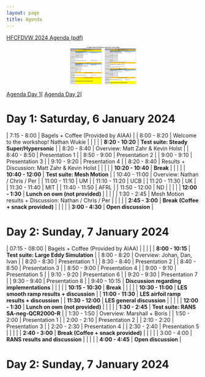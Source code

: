```yaml
---
layout: page
title: Agenda
---
```


[HFCFDVW 2024 Agenda (pdf)](resources/HFCFDVW2024_Agenda.pdf)

<center>
<img src="/resources/HFCFDVW2024_Agenda.png" height="100"> 
</center>


[Agenda Day 1](#day-1-saturday-6-january-2024)[
[Agenda Day 2](#day-2-sunday-7-january-2024)[


# Day 1: Saturday, 6 January 2024

| 7:15 - 8:00       |  Bagels + Coffee (Provided by AIAA)                       |
| 8:00 - 8:20       |  Welcome to the workshop! Nathan Wukie                    |
|                   |                                                           |
| **8:20 - 10:20**  | **Test suite: Steady Super/Hypersonic**                   |
| 8:20 - 8:40       | Overview: Matt Zahr & Kevin Holst                         |
| 8:40 - 8:50       | Presentation 1                                            |
| 8:50 - 9:00       | Presentation 2                                            |
| 9:00 - 9:10       | Presentation 3                                            |
| 9:10 - 9:20       | Presentation 4                                            |
| 8:20 - 8:40       | Results + Discussion: Matt Zahr & Kevin Holst             |
|                   |                                                           |
| **10:20 - 10:40** | **Break**                                                 |
|                   |                                                           |
| **10:40 - 12:00** | **Test suite: Mesh Motion**                               |
| 10:40 - 11:00     | Overview: Nathan / Chris / Per                            |
| 11:00 - 11:10     | UM                                                        |
| 11:10 - 11:20     | UCB                                                       |
| 11:20 - 11:30     | UK                                                        |
| 11:30 - 11:40     | MIT                                                       |
| 11:40 - 11:50     | AFRL                                                      |
| 11:50 - 12:00     | ND                                                        |
|                   |                                                           |
| **12:00 - 1:30**  | **Lunch on own (not provided)**                           |
|                   |                                                           |
| 1:30 - 2:45       | Mesh Motion results + Discussion: Nathan / Chris / Per    |
|                   |                                                           |
| **2:45 - 3:00**   | **Break (Coffee + snack provided)**                       |
|                   |                                                           |
| **3:00 - 4:30**   | **Open discussion**                                       |



# Day 2: Sunday, 7 January 2024

| 07:15 - 08:00     |  Bagels + Coffee (Provided by AIAA)                       |
|                   |                                                           |
| **8:00 - 10:15**  | **Test suite: Large Eddy Simulation**                     |
| 8:00 - 8:20       | Overview: Johan, Dan, Ivan                                |
| 8:20 - 8:30       | Presentation 1                                            |
| 8:30 - 8:40       | Presentation 2                                            |
| 8:40 - 8:50       | Presentation 3                                            |
| 8:50 - 9:00       | Presentation 4                                            |
| 9:00 - 9:10       | Presentation 5                                            |
| 9:10 - 9:20       | Presentation 6                                            |
| 9:20 - 9:30       | Presentation 7                                            |
| 9:30 - 9:40       | Presentation 8                                            |
| 9:40 - 10:15      | **Discussion regarding implementations**                  |
|                   |                                                           |
| **10:15 - 10:30** | **Break**                                                 |
|                   |                                                           |
| **10:30 - 11:00** | **LES smooth ramp results + discussion**                  |
| **11:00 - 11:30** | **LES airfoil ramp results + discussion**                 |
| **11:30 - 12:00** | **LES general discussion**                                |
|                   |                                                           |
| **12:00 - 1:30**  | **Lunch on own (not provided)**                           |
|                   |                                                           |
| **1:30 - 2:45**   | **Test suite: RANS SA-neg-QCR2000-R**                     |
| 1:30 - 1:50       | Overview: Marshall + Boris                                |
| 1:50 - 2:00       | Presentation 1                                            |
| 2:00 - 2:10       | Presentation 2                                            |
| 2:10 - 2:20       | Presentation 3                                            |
| 2:20 - 2:30       | Presentation 4                                            |
| 2:30 - 2:40       | Presentation 5                                            |
|                   |                                                           |
| **2:40 - 3:00**   | **Break (Coffee + snack provided)**                       |
|                   |                                                           |
| 3:00 - 4:00       | **RANS results and discussion**                           |
|                   |                                                           |
| **4:00 - 4:45**   | **Open discussion**                                       |










# Day 2: Sunday, 7 January 2024
